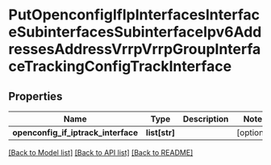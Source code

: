 # PutOpenconfigIfIpInterfacesInterfaceSubinterfacesSubinterfaceIpv6AddressesAddressVrrpVrrpGroupInterfaceTrackingConfigTrackInterface

## Properties
Name | Type | Description | Notes
------------ | ------------- | ------------- | -------------
**openconfig_if_iptrack_interface** | **list[str]** |  | [optional] 

[[Back to Model list]](../README.md#documentation-for-models) [[Back to API list]](../README.md#documentation-for-api-endpoints) [[Back to README]](../README.md)


